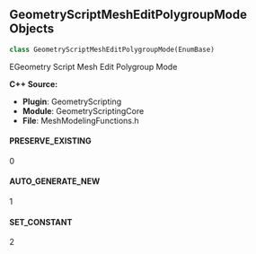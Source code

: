 ## GeometryScriptMeshEditPolygroupMode Objects

```python
class GeometryScriptMeshEditPolygroupMode(EnumBase)
```

EGeometry Script Mesh Edit Polygroup Mode

**C++ Source:**

- **Plugin**: GeometryScripting
- **Module**: GeometryScriptingCore
- **File**: MeshModelingFunctions.h

<a id="unreal.GeometryScriptMeshEditPolygroupMode.PRESERVE_EXISTING"></a>

#### PRESERVE_EXISTING

0

<a id="unreal.GeometryScriptMeshEditPolygroupMode.AUTO_GENERATE_NEW"></a>

#### AUTO_GENERATE_NEW

1

<a id="unreal.GeometryScriptMeshEditPolygroupMode.SET_CONSTANT"></a>

#### SET_CONSTANT

2

<a id="unreal.GeometryScriptPolyOperationArea"></a>